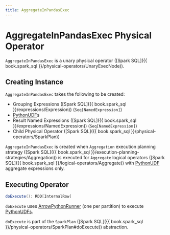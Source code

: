 ```yaml
---
title: AggregateInPandasExec
---
```


# AggregateInPandasExec Physical Operator

`AggregateInPandasExec` is a unary physical operator ([Spark SQL]({{ book.spark_sql }}/physical-operators/UnaryExecNode)).

## Creating Instance

`AggregateInPandasExec` takes the following to be created:

* <span id="groupingExpressions"> Grouping Expressions ([Spark SQL]({{ book.spark_sql }}/expressions/Expression)) (`Seq[NamedExpression]`)
* <span id="udfExpressions"> [PythonUDF](PythonUDF.md)s
* <span id="resultExpressions"> Result Named Expressions ([Spark SQL]({{ book.spark_sql }}/expressions/NamedExpression)) (`Seq[NamedExpression]`)
* <span id="child"> Child Physical Operator ([Spark SQL]({{ book.spark_sql }}/physical-operators/SparkPlan))

`AggregateInPandasExec` is created when `Aggregation` execution planning strategy ([Spark SQL]({{ book.spark_sql }}/execution-planning-strategies/Aggregation)) is executed for `Aggregate` logical operators ([Spark SQL]({{ book.spark_sql }}/logical-operators/Aggregate)) with [PythonUDF](PythonUDF.md) aggregate expressions only.

## <span id="doExecute"> Executing Operator

```scala
doExecute(): RDD[InternalRow]
```

`doExecute` uses [ArrowPythonRunner](../runners/ArrowPythonRunner.md) (one per partition) to execute [PythonUDFs](#udfExpressions).

`doExecute` is part of the `SparkPlan` ([Spark SQL]({{ book.spark_sql }}/physical-operators/SparkPlan#doExecute)) abstraction.
